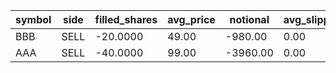 | symbol | side | filled_shares | avg_price | notional | avg_slippage | residual_drift_bps |
| --- | --- | --- | --- | --- | --- | --- |
| BBB | SELL | -20.0000 | 49.00 | -980.00 | 0.00 | 22.08 |
| AAA | SELL | -40.0000 | 99.00 | -3960.00 | 0.00 | 88.30 |

